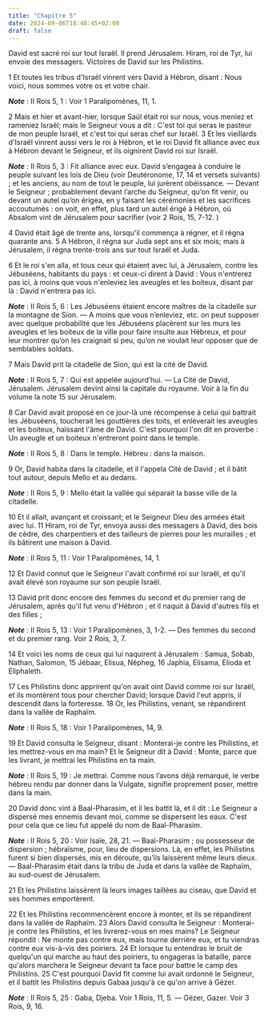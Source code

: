 ```yaml
---
title: "Chapitre 5"
date: 2024-09-06T18:40:45+02:00
draft: false
---
```



David est sacré roi sur tout Israël.
Il prend Jérusalem.
Hiram, roi de Tyr, lui envoie des messagers.
Victoires de David sur les Philistins.


1 Et toutes les tribus d'Israël vinrent vers David à Hébron, disant : Nous voici, nous sommes votre os et votre chair.

***Note*** :  II Rois 5, 1 : Voir 1 Paralipomènes, 11, 1.

2 Mais et hier et avant-hier, lorsque Saül était roi sur nous, vous meniez et rameniez Israël; mais le Seigneur vous a dit : C'est toi qui seras le pasteur de mon peuple Israël, et c'est toi qui seras chef sur Israël. 3 Et les vieillards d'Israël vinrent aussi vers le roi à Hébron, et le roi David fit alliance avec eux à Hébron devant le Seigneur, et ils oignirent David roi sur Israël.

***Note*** :  II Rois 5, 3 : Fit alliance avec eux. David s’engagea à conduire le peuple suivant les lois de Dieu (voir Deutéronome, 17, 14 et versets suivants) ; et les anciens, au nom de tout le peuple, lui jurèrent obéissance. ― Devant le Seigneur ; probablement devant l’arche du Seigneur, qu’on fit venir, ou devant un autel qu’on érigea, en y faisant les cérémonies et les sacrifices accoutumés : on voit, en effet, plus tard un autel érigé à Hébron, où Absalom vint de Jérusalem pour sacrifier (voir 2 Rois, 15, 7-12. )


4 David était âgé de trente ans, lorsqu'il commença à régner, et il régna quarante ans. 5 A Hébron, il régna sur Juda sept ans et six mois; mais à Jérusalem, il régna trente-trois ans sur tout Israël et Juda.


6 Et le roi s'en alla, et tous ceux qui étaient avec lui, à Jérusalem, contre les Jébuséens, habitants du pays : et ceux-ci dirent à David : Vous n'entrerez pas ici, à moins que vous n'enleviez les aveugles et les boiteux, disant par là : David n'entrera pas ici.

***Note*** :  II Rois 5, 6 : Les Jébuséens étaient encore maîtres de la citadelle sur la montagne de Sion. ― A moins que vous n’enleviez, etc. on peut supposer avec quelque probabilité que les Jébuséens placèrent sur les murs les aveugles et les boiteux de la ville pour faire insulte aux Hébreux, et pour leur montrer qu’on les craignait si peu, qu’on ne voulait leur opposer que de semblables soldats.


7 Mais David prit la citadelle de Sion, qui est la cité de David.

***Note*** :  II Rois 5, 7 : Qui est appelée aujourd’hui. ― La Cité de David, Jérusalem. Jérusalem devint ainsi la capitale du royaume. Voir à la fin du volume la note 15 sur Jérusalem.

8 Car David avait proposé en ce jour-là une récompense à celui qui battrait les Jébuséens, toucherait les gouttières des toits, et enlèverait les aveugles et les boiteux, haïssant l'âme de David. C'est pourquoi l'on dit en proverbe : Un aveugle et un boiteux n'entreront point dans le temple.

***Note*** :  II Rois 5, 8 : Dans le temple. Hébreu : dans la maison.


9 Or, David habita dans la citadelle, et il l'appela Cité de David ; et il bâtit tout autour, depuis Mello et au dedans.

***Note*** :  II Rois 5, 9 : Mello était la vallée qui séparait la basse ville de la citadelle.


10 Et il allait, avançant et croissant; et le Seigneur Dieu des armées était avec lui. 11 Hiram, roi de Tyr, envoya aussi des messagers à David, des bois de cèdre, des charpentiers et des tailleurs de pierres pour les murailles ; et ils bâtirent une maison à David.

***Note*** :  II Rois 5, 11 : Voir 1 Paralipomènes, 14, 1.

12 Et David connut que le Seigneur l'avait confirmé roi sur Israël, et qu'il avait élevé son royaume sur son peuple Israël.


13 David prit donc encore des femmes du second et du premier rang de Jérusalem, après qu'il fut venu d'Hébron ; et il naquit à David d'autres fils et des filles ;

***Note*** :  II Rois 5, 13 : Voir 1 Paralipomènes, 3, 1-2. ― Des femmes du second et du premier rang. Voir 2 Rois, 3, 7.

14 Et voici les noms de ceux qui lui naquirent à Jérusalem : Samua, Sobab, Nathan, Salomon, 15 Jébaar, Elisua, Népheg, 16 Japhia, Elisama, Elioda et Eliphaleth.


17 Les Philistins donc apprirent qu'on avait oint David comme roi sur Israël, et ils montèrent tous pour chercher David; lorsque David l'eut appris, il descendit dans la forteresse. 18 Or, les Philistins, venant, se répandirent dans la vallée de Raphaïm.

***Note*** :  II Rois 5, 18 : Voir 1 Paralipomènes, 14, 9.

19 Et David consulta le Seigneur, disant : Monterai-je contre les Philistins, et les mettrez-vous en ma main? Et le Seigneur dit à David : Monte, parce que les livrant, je mettrai les Philistins en ta main.

***Note*** :  II Rois 5, 19 : Je mettrai. Comme nous l’avons déjà remarqué, le verbe hébreu rendu par donner dans la Vulgate, signifie proprement poser, mettre dans la main.

20 David donc vint à Baal-Pharasim, et il les battit là, et il dit : Le Seigneur a dispersé mes ennemis devant moi, comme se dispersent les eaux. C'est pour cela que ce lieu fut appelé du nom de Baal-Pharasim.

***Note*** :  II Rois 5, 20 : Voir Isaïe, 28, 21. ― Baal-Pharasim ; ou possesseur de dispersion ; hébraïsme, pour, lieu de dispersions. Là, en effet, les Philistins furent si bien dispersés, mis en déroute, qu’ils laissèrent même leurs dieux. ― Baal-Pharasim était dans la tribu de Juda et dans la vallée de Raphaïm, au sud-ouest de Jérusalem.

21 Et les Philistins laissèrent là leurs images taillées au ciseau, que David et ses hommes emportèrent.


22 Et les Philistins recommencèrent encore à monter, et ils se répandirent dans la vallée de Raphaïm. 23 Alors David consulta le Seigneur : Monterai-je contre les Philistins, et les livrerez-vous en mes mains? Le Seigneur répondit : Ne monte pas contre eux, mais tourne derrière eux, et tu viendras contre eux vis-à-vis des poiriers. 24 Et lorsque tu entendras le bruit de quelqu'un qui marche au haut des poiriers, tu engageras la bataille, parce qu'alors marchera le Seigneur devant ta face pour battre le camp des Philistins. 25 C'est pourquoi David fit comme lui avait ordonné le Seigneur, et il battit les Philistins depuis Gabaa jusqu'à ce qu'on arrive à Gézer.

***Note*** :  II Rois 5, 25 : Gaba, Djeba. Voir 1 Rois, 11, 5. ― Gézer, Gazer. Voir 3 Rois, 9, 16.

